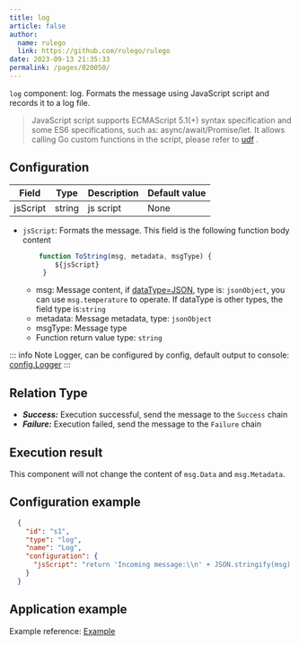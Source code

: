 ```yaml
---
title: log
article: false
author: 
  name: rulego
  link: https://github.com/rulego/rulego
date: 2023-09-13 21:35:33
permalink: /pages/020050/
---
```


`log` component: log. Formats the message using JavaScript script and records it to a log file.
> JavaScript script supports ECMAScript 5.1(+) syntax specification and some ES6 specifications, such as: async/await/Promise/let. It allows calling Go custom functions in the script, please refer to [udf](/en/pages/d59341/#udf) .

## Configuration

| Field    | Type   | Description | Default value |
|----------|--------|-------------|---------------|
| jsScript | string | js script   | None          |

- `jsScript`: Formats the message. This field is the following function body content

  ```javascript
      function ToString(msg, metadata, msgType) { 
          ${jsScript} 
       }
  ```
  - msg: Message content, if [dataType=JSON](/en/pages/8ee82f/), type is: `jsonObject`, you can use `msg.temperature` to operate. If dataType is other types, the field type is:`string`
  - metadata: Message metadata, type: `jsonObject`
  - msgType: Message type
  - Function return value type: `string`

::: info Note
Logger, can be configured by config, default output to console: [config.Logger]()
:::


## Relation Type

- ***Success:*** Execution successful, send the message to the `Success` chain
- ***Failure:*** Execution failed, send the message to the `Failure` chain

## Execution result

This component will not change the content of `msg.Data` and `msg.Metadata`.

## Configuration example

```json
  {
    "id": "s1",
    "type": "log",
    "name": "Log",
    "configuration": {
      "jsScript": "return 'Incoming message:\\n' + JSON.stringify(msg) + '\\nIncoming metadata:\\n' + JSON.stringify(metadata);"
    }
  }
```

## Application example

Example reference: [Example](https://github.com/rulego/rulego/blob/main/examples/msg_type_switch/msg_type_switch.go)